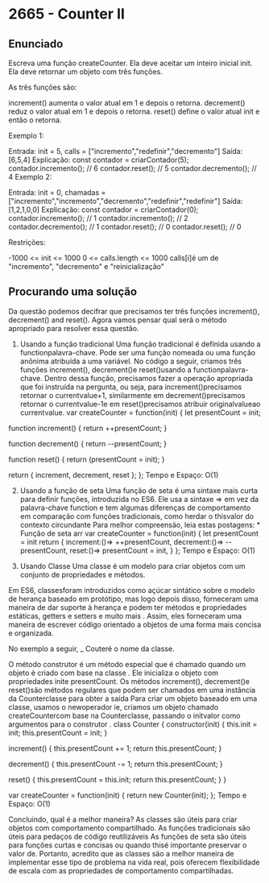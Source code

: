# 2665 - Counter II

## Enunciado

Escreva uma função createCounter. Ela deve aceitar um inteiro inicial init. Ela deve retornar um objeto com três funções.

As três funções são:

increment() aumenta o valor atual em 1 e depois o retorna.
decrement() reduz o valor atual em 1 e depois o retorna.
reset() define o valor atual init e então o retorna.

Exemplo 1:

Entrada: init = 5, calls = ["incremento","redefinir","decremento"]
Saída: [6,5,4]
Explicação:
const contador = criarContador(5);
contador.incremento(); // 6
contador.reset(); // 5
contador.decremento(); // 4
Exemplo 2:

Entrada: init = 0, chamadas = ["incremento","incremento","decremento","redefinir","redefinir"]
Saída: [1,2,1,0,0]
Explicação:
const contador = criarContador(0);
contador.incremento(); // 1
contador.incremento(); // 2
contador.decremento(); // 1
contador.reset(); // 0
contador.reset(); // 0

Restrições:

-1000 <= init <= 1000
0 <= calls.length <= 1000
calls[i]é um de "incremento", "decremento" e "reinicialização"

## Procurando uma solução

Da questão podemos decifrar que precisamos ter três funções increment(), decrement() and reset(). Agora vamos pensar qual será o método apropriado para resolver essa questão.

1. Usando a função tradicional
   Uma função tradicional é definida usando a functionpalavra-chave. Pode ser uma função nomeada ou uma função anônima atribuída a uma variável.
   No código a seguir, criamos três funções increment(), decrement()e reset()usando a functionpalavra-chave. Dentro dessa função, precisamos fazer a operação apropriada que foi instruída na pergunta, ou seja, para increment()precisamos retornar o currentvalue+1, similarmente em decrement()precisamos retornar o currentvalue-1e em reset()precisamos atribuir originalvalueao currentvalue.
   var createCounter = function(init) {
   let presentCount = init;

function increment() {
return ++presentCount;
}

function decrement() {
return --presentCount;
}

function reset() {
return (presentCount = init);
}

return { increment, decrement, reset };
};
Tempo e Espaço: O(1)

2. Usando a função de seta
   Uma função de seta é uma sintaxe mais curta para definir funções, introduzida no ES6.
   Ele usa a sintaxe => em vez da palavra-chave function e tem algumas diferenças de comportamento em comparação com funções tradicionais, como herdar o thisvalor do contexto circundante
   Para melhor compreensão, leia estas postagens: \* Função de seta arr
   var createCounter = function(init) {
   let presentCount = init
   return {
   increment:()=> ++presentCount,
   decrement:()=> --presentCount,
   reset:()=> presentCount = init,
   }
   };
   Tempo e Espaço: O(1)

3. Usando Classe
   Uma classe é um modelo para criar objetos com um conjunto de propriedades e métodos.

Em ES6, classesforam introduzidos como açúcar sintático sobre o modelo de herança baseado em protótipo, mas logo depois disso, forneceram uma maneira de dar suporte à herança e podem ter métodos e propriedades estáticas, getters e setters e muito mais . Assim, eles forneceram uma maneira de escrever código orientado a objetos de uma forma mais concisa e organizada.

No exemplo a seguir, \_ Couteré o nome da classe.

O método construtor é um método especial que é chamado quando um objeto é criado com base na classe .
Ele inicializa o objeto com propriedades inite presentCount. Os métodos increment(), decrement()e reset()são métodos regulares que podem ser chamados em uma instância da Counterclasse para obter a saída
Para criar um objeto baseado em uma classe, usamos o newoperador ie, criamos um objeto chamado createCountercom base na Counterclasse, passando o initvalor como argumentos para o construtor .
class Counter {
constructor(init) {
this.init = init;
this.presentCount = init;
}

increment() {
this.presentCount += 1;
return this.presentCount;
}

decrement() {
this.presentCount -= 1;
return this.presentCount;
}

reset() {
this.presentCount = this.init;
return this.presentCount;
}
}

var createCounter = function(init) {
return new Counter(init);
};
Tempo e Espaço: O(1)

Concluindo, qual é a melhor maneira?
As classes são úteis para criar objetos com comportamento compartilhado.
As funções tradicionais são úteis para pedaços de código reutilizáveis
As funções de seta são úteis para funções curtas e concisas ou quando thisé importante preservar o valor de.
Portanto, acredito que as classes são a melhor maneira de implementar esse tipo de problema na vida real, pois oferecem flexibilidade de escala com as propriedades de comportamento compartilhadas.
